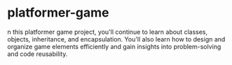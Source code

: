 # platformer-game
n this platformer game project, you'll continue to learn about classes, objects, inheritance, and encapsulation. You'll also learn how to design and organize game elements efficiently and gain insights into problem-solving and code reusability.
